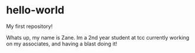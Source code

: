 # hello-world

My first repository!

Whats up, my name is Zane. Im a 2nd year student at tcc currently working on my
associates, and having a blast doing it!
